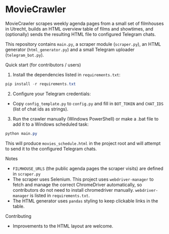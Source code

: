 # MovieCrawler

MovieCrawler scrapes weekly agenda pages from a small set of filmhouses in Utrecht, builds
an HTML overview table of films and showtimes, and (optionally) sends the
resulting HTML file to configured Telegram chats.

This repository contains `main.py`, a scraper module (`scraper.py`), an HTML generator
(`html_generator.py`) and a small Telegram uploader (`telegram_bot.py`).

Quick start (for contributors / users)

1. Install the dependencies listed in `requirements.txt`:

```powershell
pip install -r requirements.txt
```

2. Configure your Telegram credentials:

 - Copy `config_template.py` to `config.py` and fill in `BOT_TOKEN` and
   `CHAT_IDS` (list of chat ids as strings).

3. Run the crawler manually (Windows PowerShell) or make a .bat file to add it to a Windows scheduled task:

```powershell
python main.py
```

This will produce `movies_schedule.html` in the project root and will attempt to
send it to the configured Telegram chats.

Notes 

- `FILMHOUSE_URLS` (the public agenda pages the scraper visits) are defined in
  `scraper.py` 
 - The scraper uses Selenium. This project uses `webdriver-manager` to fetch
   and manage the correct ChromeDriver automatically, so contributors do not
   need to install chromedriver manually. `webdriver-manager` is listed in
   `requirements.txt`.
- The HTML generator uses `pandas` styling to keep clickable links in the table.

Contributing

- Improvements to the HTML layout are welcome.

